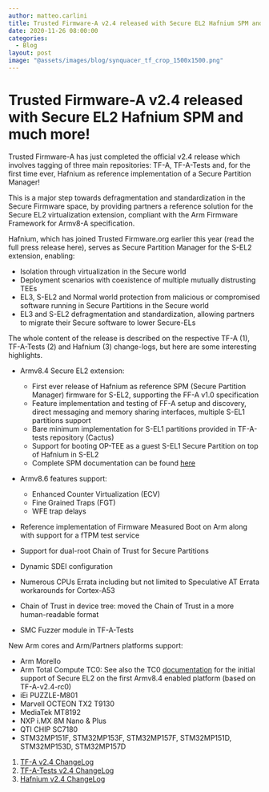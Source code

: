 ```yaml
---
author: matteo.carlini
title: Trusted Firmware-A v2.4 released with Secure EL2 Hafnium SPM and much more!
date: 2020-11-26 08:00:00
categories:
  - Blog
layout: post
image: "@assets/images/blog/synquacer_tf_crop_1500x1500.png"
---
```


# Trusted Firmware-A v2.4 released with Secure EL2 Hafnium SPM and much more!

Trusted Firmware-A has just completed the official v2.4 release which involves tagging of three main repositories: TF-A, TF-A-Tests and, for the first time ever, Hafnium as reference implementation of a Secure Partition Manager!

This is a major step towards defragmentation and standardization in the Secure Firmware space, by providing partners a reference solution for the Secure EL2 virtualization extension, compliant with the Arm Firmware Framework for Armv8-A specification.

Hafnium, which has joined Trusted Firmware.org earlier this year (read the full press release here), serves as Secure Partition Manager for the S-EL2 extension, enabling:

- Isolation through virtualization in the Secure world
- Deployment scenarios with coexistence of multiple mutually distrusting TEEs
- EL3, S-EL2 and Normal world protection from malicious or compromised software running in Secure Partitions in the Secure world
- EL3 and S-EL2 defragmentation and standardization, allowing partners to migrate their Secure software to lower Secure-ELs

The whole content of the release is described on the respective TF-A (1), TF-A-Tests (2) and Hafnium (3) change-logs, but here are some interesting highlights.

- Armv8.4 Secure EL2 extension:

  - First ever release of Hafnium as reference SPM (Secure Partition Manager) firmware for S-EL2, supporting the FF-A v1.0 specification
  - Feature implementation and testing of FF-A setup and discovery, direct messaging and memory sharing interfaces, multiple S-EL1 partitions support
  - Bare minimum implementation for S-EL1 partitions provided in TF-A-tests repository (Cactus)
  - Support for booting OP-TEE as a guest S-EL1 Secure Partition on top of Hafnium in S-EL2
  - Complete SPM documentation can be found [here](https://trustedfirmware-a.readthedocs.io/en/latest/components/secure-partition-manager.html)

- Armv8.6 features support:
  - Enhanced Counter Virtualization (ECV)
  - Fine Grained Traps (FGT)
  - WFE trap delays
- Reference implementation of Firmware Measured Boot on Arm along with support for a fTPM test service
- Support for dual-root Chain of Trust for Secure Partitions
- Dynamic SDEI configuration
- Numerous CPUs Errata including but not limited to Speculative AT Errata workarounds for Cortex-A53
- Chain of Trust in device tree: moved the Chain of Trust in a more human-readable format
- SMC Fuzzer module in TF-A-Tests

New Arm cores and Arm/Partners platforms support:

- Arm Morello
- Arm Total Compute TC0: See also the TC0 [documentation](https://git.linaro.org/landing-teams/working/arm/arm-reference-platforms.git/about/docs/tc0/release_notes.rst) for the initial support of Secure EL2 on the first Armv8.4 enabled platform (based on TF-A-v2.4-rc0)
- iEi PUZZLE-M801
- Marvell OCTEON TX2 T9130
- MediaTek MT8192
- NXP i.MX 8M Nano & Plus
- QTI CHIP SC7180
- STM32MP151F, STM32MP153F, STM32MP157F, STM32MP151D, STM32MP153D, STM32MP157D

1. [TF-A v2.4 ChangeLog](https://trustedfirmware-a.readthedocs.io/en/latest/change-log.html#version-2-4)
2. [TF-A-Tests v2.4 ChangeLog](https://trustedfirmware-a-tests.readthedocs.io/en/latest/change-log.html#version-2-4)
3. [Hafnium v2.4 ChangeLog](https://review.trustedfirmware.org/plugins/gitiles/hafnium/hafnium/+/HEAD/docs/ChangeLog.md#v2_4)
